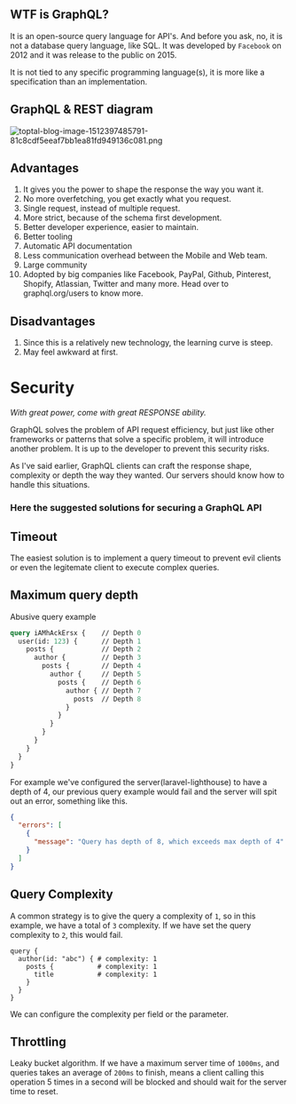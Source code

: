 
## WTF is GraphQL?
It is an open-source query language for API's. And before you ask, no, it is not a database query language, like SQL. It was developed by `Facebook` on 2012 and it was release to the public on 2015.

It is not tied to any specific programming language(s), it is more like a specification than an implementation.

## GraphQL & REST diagram

![toptal-blog-image-1512397485791-81c8cdf5eeaf7bb1ea81fd949136c081.png](https://uploads.toptal.io/blog/image/124855/toptal-blog-image-1512397485791-81c8cdf5eeaf7bb1ea81fd949136c081.png)

## Advantages
1. It gives you the power to shape the response the way you want it.
1. No more overfetching, you get exactly what you request. 
2. Single request, instead of multiple request.
3. More strict, because of the schema first development.
4. Better developer experience, easier to maintain.
5. Better tooling
6. Automatic API documentation
7. Less communication overhead between the Mobile and Web team.
8. Large community
9. Adopted by big companies like Facebook, PayPal, Github, Pinterest, Shopify, Atlassian, Twitter and many more. Head over to graphql.org/users to know more.

## Disadvantages
1. Since this is a relatively new technology, the learning curve is steep.
2. May feel awkward at first.


# Security
*_With great power, come with great RESPONSE ability._*

GraphQL solves the problem of API request efficiency, but just like other frameworks or patterns that solve a specific problem, it will introduce another problem. It is up to the developer to prevent this security risks.

As I've said earlier, GraphQL clients can craft the response shape, complexity or depth the way they wanted. Our servers should know how to handle this situations.

### Here the suggested solutions for securing a GraphQL API

## Timeout
The easiest solution is to implement a query timeout to prevent evil clients or even the legitemate client to execute complex queries.


## Maximum query depth
Abusive query example
```graphql             
query iAMhAckErsx {    // Depth 0
  user(id: 123) {      // Depth 1
    posts {            // Depth 2
      author {         // Depth 3
        posts {        // Depth 4
          author {     // Depth 5
            posts {    // Depth 6
              author { // Depth 7
                posts  // Depth 8
              }
            }
          }
        }
      }
    }
  }
}
```
 
For example we've configured the server(laravel-lighthouse) to have a depth of 4, our previous query example would fail and the server will spit out an error, something like this.
```json
{
  "errors": [
    {
      "message": "Query has depth of 8, which exceeds max depth of 4"
    }
  ]
}
```

## Query Complexity
A common strategy is to give the query a complexity of `1`, so in this example, we have a total of `3` complexity. If we have set the query complexity to `2`, this would fail.
```
query {
  author(id: "abc") { # complexity: 1
    posts {           # complexity: 1
      title           # complexity: 1
    }
  }
}
```
We can configure the complexity per field or the parameter.

## Throttling
Leaky bucket algorithm.
If we have a maximum server time of `1000ms`, and queries takes an average of `200ms` to finish, means a client calling this operation 5 times in a second will be blocked and should wait for the server time to reset.
